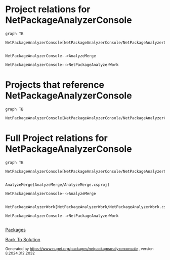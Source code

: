
# Project relations for NetPackageAnalyzerConsole

```mermaid
graph TB    

NetPackageAnalyzerConsole[NetPackageAnalyzerConsole/NetPackageAnalyzerConsole.csproj]


NetPackageAnalyzerConsole-->AnalyzeMerge

NetPackageAnalyzerConsole-->NetPackageAnalyzerWork

```


# Projects that reference NetPackageAnalyzerConsole
```mermaid
graph TB

NetPackageAnalyzerConsole[NetPackageAnalyzerConsole/NetPackageAnalyzerConsole.csproj]

```


# Full Project relations for NetPackageAnalyzerConsole

```mermaid
graph TB

NetPackageAnalyzerConsole[NetPackageAnalyzerConsole/NetPackageAnalyzerConsole.csproj]


AnalyzeMerge[AnalyzeMerge/AnalyzeMerge.csproj]

NetPackageAnalyzerConsole-->AnalyzeMerge


NetPackageAnalyzerWork[NetPackageAnalyzerWork/NetPackageAnalyzerWork.csproj]

NetPackageAnalyzerConsole-->NetPackageAnalyzerWork


```


[Packages](Packages.md)


[Back To Solution](../../ProjectRelation.md)

<small>Generated  by https://www.nuget.org/packages/netpackageanalyzerconsole , version 8.2024.312.2032</small>

